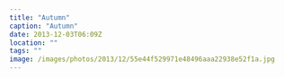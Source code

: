 ```yaml
---
title: "Autumn"
caption: "Autumn"
date: 2013-12-03T06:09Z
location: ""
tags: ""
image: /images/photos/2013/12/55e44f529971e48496aaa22938e52f1a.jpg
---
```

